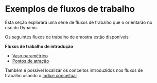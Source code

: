 # Exemplos de fluxos de trabalho

Esta seção explorará uma série de fluxos de trabalho que o orientarão no uso do Dynamo.

Os seguintes fluxos de trabalho de amostra estão disponíveis:

**Fluxos de trabalho de introdução**

* [Vaso paramétrico](10-1\_getting-started-workflows/1-parametric-vase.md)
* [Pontos de atração](10-1\_getting-started-workflows/2-attractor-points.md)

Também é possível localizar os conceitos introduzidos nos fluxos de trabalho usando o [índice conceitual](10-2\_concept-index.md)
